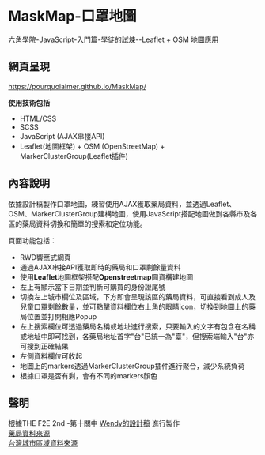 # MaskMap-口罩地圖
六角學院-JavaScript-入門篇-學徒的試煉--Leaflet + OSM 地圖應用  

## 網頁呈現
https://pourquoiaimer.github.io/MaskMap/  

**使用技術包括**
  * HTML/CSS
  * SCSS
  * JavaScript (AJAX串接API)
  * Leaflet(地圖框架) + OSM (OpenStreetMap) + MarkerClusterGroup(Leaflet插件)  

## 內容說明
依據設計稿製作口罩地圖，練習使用AJAX獲取藥局資料，並透過Leaflet、OSM、MarkerClusterGroup建構地圖，使用JavaScript搭配地圖做到各縣市及各區的藥局資料切換和簡單的搜索和定位功能。

  頁面功能包括：
* RWD響應式網頁
* 通過AJAX串接API獲取即時的藥局和口罩剩餘量資料
* 使用**Leaflet**地圖框架搭配**Openstreetmap**圖資構建地圖
* 左上有顯示當下日期並判斷可購買的身份證尾號
* 切換左上城市欄位及區域，下方即會呈現該區的藥局資料，可直接看到成人及兒童口罩剩餘數量，並可點擊資料欄位右上角的眼睛icon，切換到地圖上的藥局位置並打開相應Popup
* 左上搜索欄位可透過藥局名稱或地址進行搜索，只要輸入的文字有包含在名稱或地址中即可找到，各藥局地址首字"台"已統一為"臺"，但搜索端輸入"台"亦可搜到正確結果
* 左側資料欄位可收起
* 地圖上的markers透過MarkerClusterGroup插件進行聚合，減少系統負荷
* 根據口罩是否有剩，會有不同的markers顏色
    
    
## 聲明
根據THE F2E 2nd -第十關中 [Wendy的設計稿](https://challenge.thef2e.com/user/2259?schedule=4452#works-4452) 進行製作  
[藥局資料來源](https://raw.githubusercontent.com/kiang/pharmacies/master/json/points.json)  
[台灣城市區域資料來源](https://github.com/donma/TaiwanAddressCityAreaRoadChineseEnglishJSON/blob/master/CityCountyData.json)  
